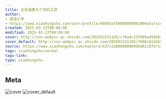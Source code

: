 ```yaml
---
title: 比亚迪第九个月的工资
author:
- 迷途小羊
- https://www.xiaohongshu.com/user/profile/6088cbfb0000000001004a5a?xsec_token=undefined
created: 2025-03-23T00:00:00
modified: 2025-03-23T00:00:00
cover: http://sns-webpic-qc.xhscdn.com/202503231105/c70a4c25f609ad93664f57730cadc237/0302bm01kpbdw645656010l1cgncwzgwgh!nc_n_webp_prv_1
cover_default: http://sns-webpic-qc.xhscdn.com/202503231105/7608c812db526a05f858f50b2f5ded7b/0302bm01kpbdw645656010l1cgncwzgwgh!nc_n_webp_mw_1
source: https://www.xiaohongshu.com/explore/637c2a88000000000d02c87b?xsec_token=ABnHwutbF2l1yeR-VO7yLZuxNw00vD1fAWrZqy1k-xlQg=
tags: xiaohongshu/normal
tags-link:
type: xiaohongshu
---
```


## Meta

![cover](http://sns-webpic-qc.xhscdn.com/202503231105/c70a4c25f609ad93664f57730cadc237/0302bm01kpbdw645656010l1cgncwzgwgh!nc_n_webp_prv_1)
![cover_default](http://sns-webpic-qc.xhscdn.com/202503231105/7608c812db526a05f858f50b2f5ded7b/0302bm01kpbdw645656010l1cgncwzgwgh!nc_n_webp_mw_1)
